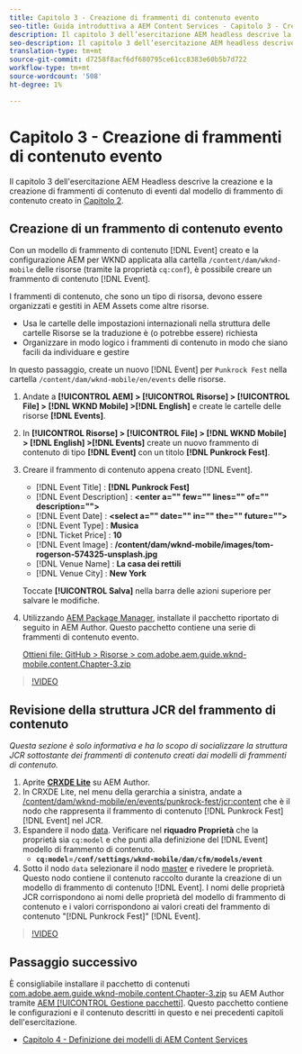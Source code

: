 ```yaml
---
title: Capitolo 3 - Creazione di frammenti di contenuto evento
seo-title: Guida introduttiva a AEM Content Services - Capitolo 3 - Creazione di frammenti di contenuto evento
description: Il capitolo 3 dell’esercitazione AEM headless descrive la creazione e la creazione di frammenti di contenuto evento dal modello di frammento di contenuto creato nel capitolo 2.
seo-description: Il capitolo 3 dell’esercitazione AEM headless descrive la creazione e la creazione di frammenti di contenuto evento dal modello di frammento di contenuto creato nel capitolo 2.
translation-type: tm+mt
source-git-commit: d7258f8acf6df680795ce61cc8383e60b5b7d722
workflow-type: tm+mt
source-wordcount: '508'
ht-degree: 1%

---
```



# Capitolo 3 - Creazione di frammenti di contenuto evento

Il capitolo 3 dell&#39;esercitazione AEM Headless descrive la creazione e la creazione di frammenti di contenuto di eventi dal modello di frammento di contenuto creato in [Capitolo 2](./chapter-2.md).

## Creazione di un frammento di contenuto evento

Con un modello di frammento di contenuto [!DNL Event] creato e la configurazione AEM per WKND applicata alla cartella `/content/dam/wknd-mobile` delle risorse (tramite la proprietà `cq:conf`), è possibile creare un frammento di contenuto [!DNL Event].

I frammenti di contenuto, che sono un tipo di risorsa, devono essere organizzati e gestiti in  AEM Assets come altre risorse.

* Usa le cartelle delle impostazioni internazionali nella struttura delle cartelle Risorse se la traduzione è (o potrebbe essere) richiesta
* Organizzare in modo logico i frammenti di contenuto in modo che siano facili da individuare e gestire

In questo passaggio, create un nuovo [!DNL Event] per `Punkrock Fest` nella cartella `/content/dam/wknd-mobile/en/events` delle risorse.

1. Andate a **[!UICONTROL AEM] > [!UICONTROL Risorse] > [!UICONTROL File] > [!DNL WKND Mobile] >[!DNL English]** e create le cartelle delle risorse **[!DNL Events]**.
1. In **[!UICONTROL Risorse] > [!UICONTROL File] > [!DNL WKND Mobile] > [!DNL English] >[!DNL Events]** create un nuovo frammento di contenuto di tipo **[!DNL Event]** con un titolo **[!DNL Punkrock Fest]**.
1. Creare il frammento di contenuto appena creato [!DNL Event].

   * [!DNL Event Title] : **[!DNL Punkrock Fest]**
   * [!DNL Event Description] :  **&lt;enter a=&quot;&quot; few=&quot;&quot; lines=&quot;&quot; of=&quot;&quot; description=&quot;&quot;>**
   * [!DNL Event Date] :  **&lt;select a=&quot;&quot; date=&quot;&quot; in=&quot;&quot; the=&quot;&quot; future=&quot;&quot;>**
   * [!DNL Event Type] :  **Musica**
   * [!DNL Ticket Price] :  **10**
   * [!DNL Event Image] :  **/content/dam/wknd-mobile/images/tom-rogerson-574325-unsplash.jpg**
   * [!DNL Venue Name] :  **La casa dei rettili**
   * [!DNL Venue City] : **New York**

   Toccate **[!UICONTROL Salva]** nella barra delle azioni superiore per salvare le modifiche.

1. Utilizzando [AEM Package Manager](http://localhost:4502/crx/packmgr/index.jsp), installate il pacchetto riportato di seguito in AEM Author. Questo pacchetto contiene una serie di frammenti di contenuto evento.

   [Ottieni file: GitHub > Risorse > com.adobe.aem.guide.wknd-mobile.content.Chapter-3.zip](https://github.com/adobe/aem-guides-wknd-mobile/releases/latest)

>[!VIDEO](https://video.tv.adobe.com/v/28338/?quality=12&learn=on)

## Revisione della struttura JCR del frammento di contenuto

*Questa sezione è solo informativa e ha lo scopo di socializzare la struttura JCR sottostante dei frammenti di contenuto creati dai modelli di frammenti di contenuto.*

1. Aprite **[CRXDE Lite](http://localhost:4502/crx/de/index.jsp)** su AEM Author.
1. In CRXDE Lite, nel menu della gerarchia a sinistra, andate a [/content/dam/wknd-mobile/en/events/punkrock-fest/jcr:content](http://localhost:4502/crx/de/index.jsp#/content/dam/wknd-mobile/en/events/punkrock-fest/jcr:content) che è il nodo che rappresenta il frammento di contenuto [!DNL Punkrock Fest] [!DNL Event] nel JCR.
1. Espandere il nodo [data](http://localhost:4502/crx/de/index.jsp#/content/dam/wknd-mobile/en/events/punkrock-fest/jcr:content/data/master).
Verificare nel **riquadro Proprietà** che la proprietà sia `cq:model` e che punti alla definizione del [!DNL Event] modello di frammento di contenuto.
   * **`cq:model`**=**`/conf/settings/wknd-mobile/dam/cfm/models/event`**
1. Sotto il nodo `data` selezionare il nodo [master](http://localhost:4502/crx/de/index.jsp#/content/dam/wknd-mobile/en/events/punkrock-fest/jcr:content/data/master) e rivedere le proprietà. Questo nodo contiene il contenuto raccolto durante la creazione di un modello di frammento di contenuto [!DNL Event]. I nomi delle proprietà JCR corrispondono ai nomi delle proprietà del modello di frammento di contenuto e i valori corrispondono ai valori creati del frammento di contenuto &quot;[!DNL Punkrock Fest]&quot; [!DNL Event].

>[!VIDEO](https://video.tv.adobe.com/v/28356/?quality=12&learn=on)

## Passaggio successivo

È consigliabile installare il pacchetto di contenuti [com.adobe.aem.guide.wknd-mobile.content.Chapter-3.zip](https://github.com/adobe/aem-guides-wknd-mobile/releases/latest) su AEM Author tramite [AEM [!UICONTROL Gestione pacchetti]](http://localhost:4502/crx/packmgr/index.jsp). Questo pacchetto contiene le configurazioni e il contenuto descritti in questo e nei precedenti capitoli dell&#39;esercitazione.

* [Capitolo 4 - Definizione dei modelli di AEM Content Services](./chapter-4.md)
